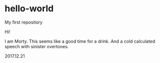# hello-world
My first repository

Hi!

I am Morty. This seems like a good time for a drink.
And a cold calculated speech with sinister overtones.

2017.12.21
